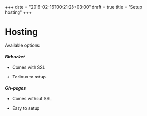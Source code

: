 +++
date = "2016-02-16T00:21:28+03:00"
draft = true
title = "Setup hosting"
+++

# Hosting
Available options:
#### _Bitbucket_
+ Comes with SSL
- Tedious to setup 
#### _Gh-pages_
- Comes without SSL
+ Easy to setup
